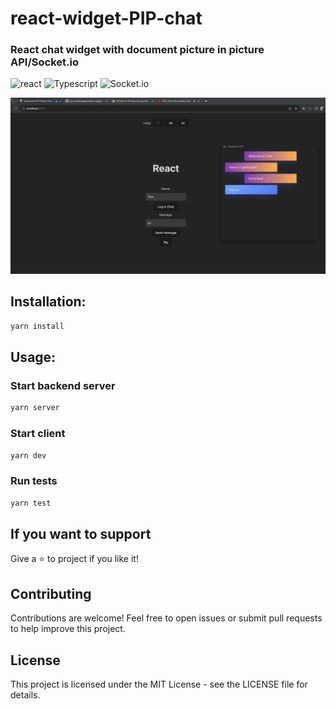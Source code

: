 # react-widget-PIP-chat
### React chat widget with document picture in picture API/Socket.io

![react](https://img.shields.io/badge/-React-61DAFB?logo=react&logoColor=white&style=flat)
![Typescript](https://img.shields.io/badge/-TypeScript-3178C6?logo=typescript&logoColor=white&style=flat)
![Socket.io](https://img.shields.io/badge/-Socket.io-010101?logo=socket.io&logoColor=white&style=flat)

![React Chat PIP](https://github.com/pryvalovbogdan/react-widget-PIP-chat/blob/main/assets/pip.gif)


## Installation:

```bash
yarn install
```

## Usage:

### Start backend server
```bash
yarn server
```

### Start client
```bash
yarn dev
```

### Run tests
```bash
yarn test
```

## If you want to support

Give a ⭐️ to project if you like it!

## Contributing
Contributions are welcome! Feel free to open issues or submit pull requests to help improve this project.

## License
This project is licensed under the MIT License - see the LICENSE file for details.